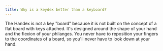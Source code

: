 ```yaml
---
title: Why is a keydex better than a keyboard?
---
```


The Handex is not a key "board" because it is not built on the concept of a flat board with keys attached. It's designed around the shape of your hand and the flexion of your philanges. You never have to reposition your fingers to the coordinates of a board, so you'll never have to look down at your hand.